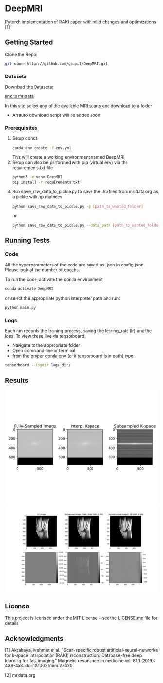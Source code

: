 # DeepMRI

Pytorch implementation of RAKI paper with mild changes and optimizations [1]

## Getting Started

Clone the Repo:  
```bash
git clone https://github.com/geopi1/DeepMRI.git
```

### Datasets
Download the Datasets:

[link to mridata](http://mridata.org/list)

In this site select any of the available MRI scans and download to a folder
    
* An auto download script will be added soon

### Prerequisites
1. Setup conda 
    ```bash
    conda env create -f env.yml
    ```
    This will create a working environment named DeepMRI
2. Setup can also be performed with pip (virtual env) via the requirements.txt file 
    ```bash
    python3 -m venv DeepMRI
    pip install -r requirements.txt
    ```
3. Run save_raw_data_to_pickle.py to save the .h5 files from mridata.org as a pickle with np matrices
    ```bash
    python save_raw_data_to_pickle.py -p [path_to_wanted_folder]
    ```
    or
    ```bash
    python save_raw_data_to_pickle.py --data_path [path_to_wanted_folder]
    ```

## Running Tests
### Code
All the hyperparameters of the code are saved as .json in config.json.
Please look at the number of epochs.

To run the code, activate the conda environment
```bash
conda activate DeepMRI
```
or select the appropriate python interpreter path and run: 
```bash
python main.py
```
### Logs
Each run records the training process, saving the learing_rate (lr) and the loss.
To view these live via tensorboard:
* Navigate to the appropriate folder
* Open command line or terminal
* from the proper conda env (or it tensorboard is in path) type:
```bash
tensorboard --logdir logs_dir/
```

## Results
![ScreenShot](./images/K_space_results.png)
![ScreenShot](./images/Restored_images.png)

## License

This project is licensed under the MIT License - see the [LICENSE.md](LICENSE.md) file for details

## Acknowledgments
[1] Akçakaya, Mehmet et al. “Scan-specific robust artificial-neural-networks for k-space interpolation (RAKI) reconstruction: Database-free deep learning for fast imaging.” Magnetic resonance in medicine vol. 81,1 (2019): 439-453. doi:10.1002/mrm.27420

[2] mridata.org

